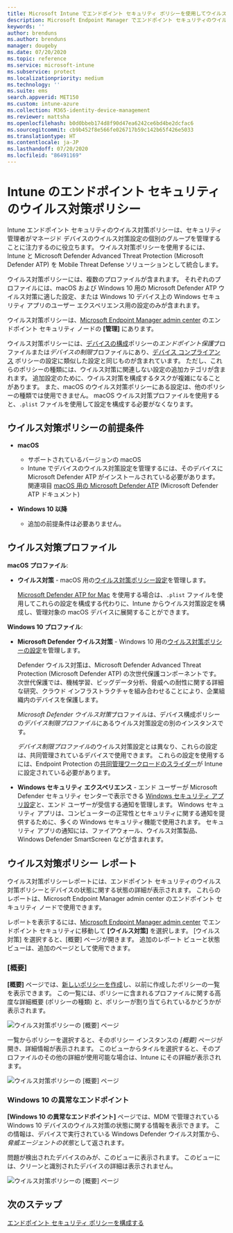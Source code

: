 ```yaml
---
title: Microsoft Intune でエンドポイント セキュリティ ポリシーを使用してウイルス対策設定を管理する | Microsoft Docs
description: Microsoft Endpoint Manager でエンドポイント セキュリティのウイルス対策ポリシーを使用して、管理するデバイスのポリシーを構成および展開し、レポートを使用します。
keywords: ''
author: brenduns
ms.author: brenduns
manager: dougeby
ms.date: 07/20/2020
ms.topic: reference
ms.service: microsoft-intune
ms.subservice: protect
ms.localizationpriority: medium
ms.technology: ''
ms.suite: ems
search.appverid: MET150
ms.custom: intune-azure
ms.collection: M365-identity-device-management
ms.reviewer: mattsha
ms.openlocfilehash: b0d0bbeb174d8f90d47ea6242ce6bd4be2dcfac6
ms.sourcegitcommit: cb9b452f8e566fe026717b59c142b65f426e5033
ms.translationtype: HT
ms.contentlocale: ja-JP
ms.lasthandoff: 07/20/2020
ms.locfileid: "86491169"
---
```

# <a name="antivirus-policy-for-endpoint-security-in-intune"></a>Intune のエンドポイント セキュリティのウイルス対策ポリシー

Intune エンドポイント セキュリティのウイルス対策ポリシーは、セキュリティ管理者がマネージド デバイスのウイルス対策設定の個別のグループを管理することに注力するのに役立ちます。 ウイルス対策ポリシーを使用するには、Intune と Microsoft Defender Advanced Threat Protection (Microsoft Defender ATP) を Mobile Threat Defense ソリューションとして統合します。

ウイルス対策ポリシーには、複数のプロファイルが含まれます。 それぞれのプロファイルには、macOS および Windows 10 用の Microsoft Defender ATP ウイルス対策に適した設定、または Windows 10 デバイス上の Windows セキュリティ アプリのユーザー エクスペリエンス用の設定のみが含まれます。

ウイルス対策ポリシーは、[Microsoft Endpoint Manager admin center](https://go.microsoft.com/fwlink/?linkid=2109431) のエンドポイント セキュリティ ノードの **[管理]** にあります。

ウイルス対策ポリシーには、[デバイスの構成](../configuration/device-profile-create.md)ポリシーの*エンドポイント保護*プロファイルまたは*デバイスの制限*プロファイルにあり、[デバイス コンプライアンス](../protect/device-compliance-get-started.md) ポリシーの設定に類似した設定と同じものが含まれています。 ただし、これらのポリシーの種類には、ウイルス対策に関連しない設定の追加カテゴリが含まれます。 追加設定のために、ウイルス対策を構成するタスクが複雑になることがあります。 また、macOS のウイルス対策ポリシーにある設定は、他のポリシーの種類では使用できません。 macOS ウイルス対策プロファイルを使用すると、`.plist` ファイルを使用して設定を構成する必要がなくなります。

## <a name="prerequisites-for-antivirus-policy"></a>ウイルス対策ポリシーの前提条件

- **macOS**
  - サポートされているバージョンの macOS
  - Intune でデバイスのウイルス対策設定を管理するには、そのデバイスに Microsoft Defender ATP がインストールされている必要があります。 関連項目 [macOS 用の Microsoft Defender ATP](https://docs.microsoft.com/windows/security/threat-protection/microsoft-defender-atp/microsoft-defender-atp-mac) (Microsoft Defender ATP ドキュメント)

- **Windows 10 以降**
  - 追加の前提条件は必要ありません。 

## <a name="antivirus-profiles"></a>ウイルス対策プロファイル

**macOS プロファイル**:

- **ウイルス対策** - macOS 用の[ウイルス対策ポリシー設定](../protect/antivirus-microsoft-defender-settings-macos.md)を管理します。

  [Microsoft Defender ATP for Mac](https://docs.microsoft.com/windows/security/threat-protection/microsoft-defender-atp/microsoft-defender-atp-mac) を使用する場合は、`.plist` ファイルを使用してこれらの設定を構成する代わりに、Intune からウイルス対策設定を構成し、管理対象の macOS デバイスに展開することができます。

**Windows 10 プロファイル**:

- **Microsoft Defender ウイルス対策** - Windows 10 用の[ウイルス対策ポリシーの設定](../protect/antivirus-microsoft-defender-settings-windows.md)を管理します。

  Defender ウイルス対策は、Microsoft Defender Advanced Threat Protection (Microsoft Defender ATP) の次世代保護コンポーネントです。 次世代保護では、機械学習、ビッグデータ分析、脅威への耐性に関する詳細な研究、クラウド インフラストラクチャを組み合わせることにより、企業組織内のデバイスを保護します。

  *Microsoft Defender ウイルス対策*プロファイルは、デバイス構成ポリシーの*デバイス制限プロファイル*にあるウイルス対策設定の別のインスタンスです。
  
  *デバイス制限プロファイル*のウイルス対策設定とは異なり、これらの設定は、共同管理されているデバイスで使用できます。 これらの設定を使用するには、Endpoint Protection の[共同管理ワークロードのスライダー](https://docs.microsoft.com/configmgr/comanage/how-to-switch-workloads)が Intune に設定されている必要があります。

- **Windows セキュリティ エクスペリエンス** - エンド ユーザーが Microsoft Defender セキュリティ センターで表示できる [Windows セキュリティ アプリ設定](../protect/antivirus-security-experience-windows-settings.md)と、エンド ユーザーが受信する通知を管理します。 Windows セキュリティ アプリは、コンピューターの正常性とセキュリティに関する通知を提供するために、多くの Windows セキュリティ機能で使用されます。 セキュリティ アプリの通知には、ファイアウォール、ウイルス対策製品、Windows Defender SmartScreen などが含まれます。

## <a name="antivirus-policy-reports"></a>ウイルス対策ポリシー レポート

ウイルス対策ポリシーレポートには、エンドポイント セキュリティのウイルス対策ポリシーとデバイスの状態に関する状態の詳細が表示されます。 これらのレポートは、Microsoft Endpoint Manager admin center のエンドポイント セキュリティ ノードで使用できます。

レポートを表示するには、[Microsoft Endpoint Manager admin center](https://go.microsoft.com/fwlink/?linkid=2109431) でエンドポイント セキュリティに移動して **[ウイルス対策]** を選択します。 [ウイルス対策] を選択すると、[概要] ページが開きます。 追加のレポート ビューと状態ビューは、追加のページとして使用できます。

### <a name="summary"></a>[概要]

**[概要]** ページでは、[新しいポリシーを作成](../protect/endpoint-security-policy.md#create-an-endpoint-security-policy)し、以前に作成したポリシーの一覧を表示できます。 この一覧には、ポリシーに含まれるプロファイルに関する高度な詳細概要 (ポリシーの種類) と、ポリシーが割り当てられているかどうかが表示されます。

![ウイルス対策ポリシーの [概要] ページ](./media/endpoint-security-antivirus-policy/antivirus-summary.png)

一覧からポリシーを選択すると、そのポリシー インスタンスの *[概要]* ページが開き、詳細情報が表示されます。 このビューからタイルを選択すると、そのプロファイルのその他の詳細が使用可能な場合は、Intune にその詳細が表示されます。

![ウイルス対策ポリシーの [概要] ページ](./media/endpoint-security-antivirus-policy/policy-overview.png)

### <a name="windows-10-unhealthy-endpoints"></a>Windows 10 の異常なエンドポイント

**[Windows 10 の異常なエンドポイント]** ページでは、MDM で管理されている Windows 10 デバイスのウイルス対策の状態に関する情報を表示できます。 この情報は、デバイスで実行されている Windows Defender ウイルス対策から、*脅威エージェントの状態*として返されます。

問題が検出されたデバイスのみが、このビューに表示されます。 このビューには、クリーンと識別されたデバイスの詳細は表示されません。

![ウイルス対策ポリシーの [概要] ページ](./media/endpoint-security-antivirus-policy/antivirus-unhealthy-endpoints.png)

## <a name="next-steps"></a>次のステップ

[エンドポイント セキュリティ ポリシーを構成する](../protect/endpoint-security-policy.md#create-an-endpoint-security-policy)

